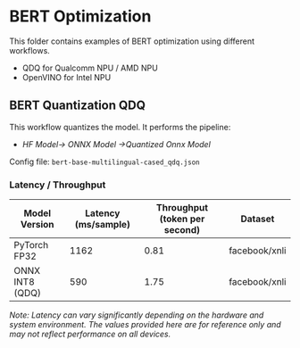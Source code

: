 # BERT Optimization

This folder contains examples of BERT optimization using different workflows.
- QDQ for Qualcomm NPU / AMD NPU
- OpenVINO for Intel NPU

## BERT Quantization QDQ

This workflow quantizes the model. It performs the pipeline:
- *HF Model-> ONNX Model ->Quantized Onnx Model*

Config file: `bert-base-multilingual-cased_qdq.json`

### Latency / Throughput

| Model Version         | Latency (ms/sample)  | Throughput (token per second)| Dataset       |
|-----------------------|----------------------|------------------------------|---------------|
| PyTorch FP32          | 1162                 | 0.81                         | facebook/xnli |
| ONNX INT8 (QDQ)       | 590                  | 1.75                         | facebook/xnli |

*Note: Latency can vary significantly depending on the hardware and system environment. The values provided here are for reference only and may not reflect performance on all devices.*